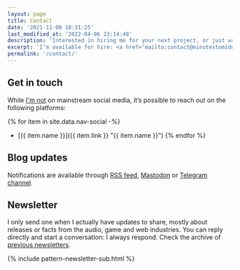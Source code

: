 ```yaml
---
layout: page
title: Contact
date: '2021-11-08 10:31:25'
last_modified_at: '2022-04-06 23:14:48'
description: 'Interested in hiring me for your next project, or just want to connect? Find all the info, including (some) social media and my irregular newsletter.'
excerpt: 'I’m available for hire: <a href="mailto:contact@minutestomidnight.co.uk">reach out via email</a> and we’ll take it from there. If you need bass tracks or production, it’s possible to use <a href="https://soundbetter.com/profiles/206552-minutes-to-midnight">SoundBetter</a>, a safe and secure platform to hire freelance musicians.'
permalink: '/contact/'
---
```

## Get in touch

While [I'm not](/blog/escape-from-social-media/) on mainstream social media, it’s possible to reach out on the following platforms: 

{% for item in site.data.nav-social -%}
- [{{ item.name }}]({{ item.link }} "{{ item.name }}")
{% endfor %}

## Blog updates

Notifications are available through [RSS feed](/feed.xml), [Mastodon](https://indieweb.social/@m2m) or [Telegram channel](https://t.me/M2Mupdates).

## Newsletter

I only send one when I actually have updates to share, mostly about releases or facts from the audio, game and web industries. You can reply directly and start a conversation: I always respond. Check the archive of [previous newsletters](https://us17.campaign-archive.com/home/?u=dd893fb89a7ad82c176b2527b&id=d54c366fbf).

{% include pattern-newsletter-sub.html %}